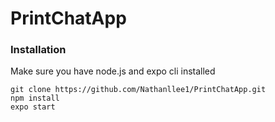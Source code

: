 # PrintChatApp

### Installation
Make sure you have node.js and expo cli installed
```
git clone https://github.com/Nathanllee1/PrintChatApp.git
npm install
expo start
```

